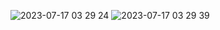 
![2023-07-17 03 29 24](https://github.com/htet-oo/Housing_Assessment-/assets/58355434/e0fd0e02-f530-486c-9822-0e973f12d438)
![2023-07-17 03 29 39](https://github.com/htet-oo/Housing_Assessment-/assets/58355434/dd3c2d4f-57cb-48eb-9a4b-c8810893d097)
